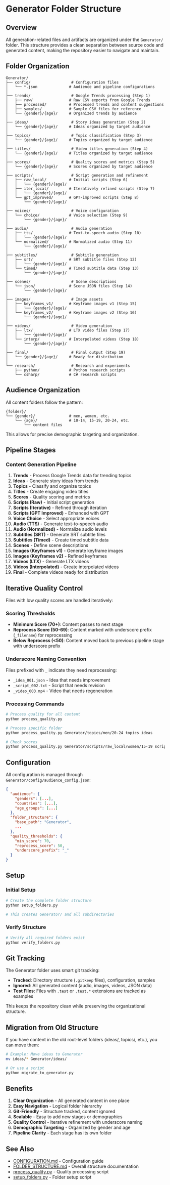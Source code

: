 # Generator Folder Structure

## Overview

All generation-related files and artifacts are organized under the `Generator/` folder. This structure provides a clean separation between source code and generated content, making the repository easier to navigate and maintain.

## Folder Organization

```
Generator/
├── config/                  # Configuration files
│   └── *.json              # Audience and pipeline configurations
│
├── trends/                  # Google Trends processing (Step 1)
│   ├── raw/                # Raw CSV exports from Google Trends
│   ├── processed/          # Processed trends and content suggestions
│   ├── samples/            # Sample CSV files for reference
│   └── {gender}/{age}/     # Organized trends by audience
│
├── ideas/                   # Story ideas generation (Step 2)
│   └── {gender}/{age}/     # Ideas organized by target audience
│
├── topics/                  # Topic classification (Step 3)
│   └── {gender}/{age}/     # Topics organized by target audience
│
├── titles/                  # Video titles generation (Step 4)
│   └── {gender}/{age}/     # Titles organized by target audience
│
├── scores/                  # Quality scores and metrics (Step 5)
│   └── {gender}/{age}/     # Scores organized by target audience
│
├── scripts/                 # Script generation and refinement
│   ├── raw_local/          # Initial scripts (Step 6)
│   │   └── {gender}/{age}/
│   ├── iter_local/         # Iteratively refined scripts (Step 7)
│   │   └── {gender}/{age}/
│   └── gpt_improved/       # GPT-improved scripts (Step 8)
│       └── {gender}/{age}/
│
├── voices/                  # Voice configuration
│   └── choice/             # Voice selection (Step 9)
│       └── {gender}/{age}/
│
├── audio/                   # Audio generation
│   ├── tts/                # Text-to-speech audio (Step 10)
│   │   └── {gender}/{age}/
│   └── normalized/         # Normalized audio (Step 11)
│       └── {gender}/{age}/
│
├── subtitles/               # Subtitle generation
│   ├── srt/                # SRT subtitle files (Step 12)
│   │   └── {gender}/{age}/
│   └── timed/              # Timed subtitle data (Step 13)
│       └── {gender}/{age}/
│
├── scenes/                  # Scene descriptions
│   └── json/               # Scene JSON files (Step 14)
│       └── {gender}/{age}/
│
├── images/                  # Image assets
│   ├── keyframes_v1/       # Keyframe images v1 (Step 15)
│   │   └── {gender}/{age}/
│   └── keyframes_v2/       # Keyframe images v2 (Step 16)
│       └── {gender}/{age}/
│
├── videos/                  # Video generation
│   ├── ltx/                # LTX video files (Step 17)
│   │   └── {gender}/{age}/
│   └── interp/             # Interpolated videos (Step 18)
│       └── {gender}/{age}/
│
├── final/                   # Final output (Step 19)
│   └── {gender}/{age}/     # Ready for distribution
│
└── research/                # Research and experiments
    ├── python/             # Python research scripts
    └── csharp/             # C# research scripts
```

## Audience Organization

All content folders follow the pattern:
```
{folder}/
└── {gender}/               # men, women, etc.
    └── {age}/              # 10-14, 15-19, 20-24, etc.
        └── content files
```

This allows for precise demographic targeting and organization.

## Pipeline Stages

### Content Generation Pipeline

1. **Trends** - Process Google Trends data for trending topics
2. **Ideas** - Generate story ideas from trends
3. **Topics** - Classify and organize topics
4. **Titles** - Create engaging video titles
5. **Scores** - Quality scoring and metrics
6. **Scripts (Raw)** - Initial script generation
7. **Scripts (Iterative)** - Refined through iteration
8. **Scripts (GPT Improved)** - Enhanced with GPT
9. **Voice Choice** - Select appropriate voices
10. **Audio (TTS)** - Generate text-to-speech audio
11. **Audio (Normalized)** - Normalize audio levels
12. **Subtitles (SRT)** - Generate SRT subtitle files
13. **Subtitles (Timed)** - Create timed subtitle data
14. **Scenes** - Define scene descriptions
15. **Images (Keyframes v1)** - Generate keyframe images
16. **Images (Keyframes v2)** - Refined keyframes
17. **Videos (LTX)** - Generate LTX videos
18. **Videos (Interpolated)** - Create interpolated videos
19. **Final** - Complete videos ready for distribution

## Iterative Quality Control

Files with low quality scores are handled iteratively:

### Scoring Thresholds

- **Minimum Score (70+)**: Content passes to next stage
- **Reprocess Score (50-69)**: Content marked with underscore prefix (`_filename`) for reprocessing
- **Below Reprocess (<50)**: Content moved back to previous pipeline stage with underscore prefix

### Underscore Naming Convention

Files prefixed with `_` indicate they need reprocessing:
- `_idea_001.json` - Idea that needs improvement
- `_script_002.txt` - Script that needs revision
- `_video_003.mp4` - Video that needs regeneration

### Processing Commands

```bash
# Process quality for all content
python process_quality.py

# Process specific folder
python process_quality.py Generator/topics/men/20-24 topics ideas

# Check scores
python process_quality.py Generator/scripts/raw_local/women/15-19 scripts/raw_local topics
```

## Configuration

All configuration is managed through `Generator/config/audience_config.json`:

```json
{
  "audience": {
    "genders": [...],
    "countries": [...],
    "age_groups": [...]
  },
  "folder_structure": {
    "base_path": "Generator",
    ...
  },
  "quality_thresholds": {
    "min_score": 70,
    "reprocess_score": 50,
    "underscore_prefix": "_"
  }
}
```

## Setup

### Initial Setup

```bash
# Create the complete folder structure
python setup_folders.py

# This creates Generator/ and all subdirectories
```

### Verify Structure

```bash
# Verify all required folders exist
python verify_folders.py
```

## Git Tracking

The Generator folder uses smart git tracking:

- **Tracked**: Directory structure (`.gitkeep` files), configuration, samples
- **Ignored**: All generated content (audio, images, videos, JSON data)
- **Test Files**: Files with `.test` or `.test.*` extensions are tracked as examples

This keeps the repository clean while preserving the organizational structure.

## Migration from Old Structure

If you have content in the old root-level folders (ideas/, topics/, etc.), you can move them:

```bash
# Example: Move ideas to Generator
mv ideas/* Generator/ideas/

# Or use a script
python migrate_to_generator.py
```

## Benefits

1. **Clear Organization** - All generated content in one place
2. **Easy Navigation** - Logical folder hierarchy
3. **Git-Friendly** - Structure tracked, content ignored
4. **Scalable** - Easy to add new stages or demographics
5. **Quality Control** - Iterative refinement with underscore naming
6. **Demographic Targeting** - Organized by gender and age
7. **Pipeline Clarity** - Each stage has its own folder

## See Also

- [CONFIGURATION.md](../CONFIGURATION.md) - Configuration guide
- [FOLDER_STRUCTURE.md](../FOLDER_STRUCTURE.md) - Overall structure documentation
- [process_quality.py](../process_quality.py) - Quality processing script
- [setup_folders.py](../setup_folders.py) - Folder setup script
